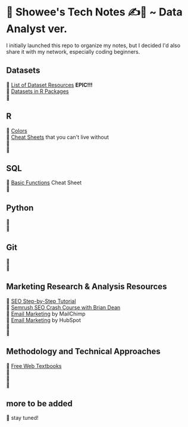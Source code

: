 # 💎 Showee's Tech Notes ✍️🔖 ~ Data Analyst ver.
I initially launched this repo to organize my notes, but I decided I'd also share it with my network, especially coding beginners.

## Datasets
📌 [List of Dataset Resources](https://github.com/ShokoLocoMocco/tech-notes/blob/gh-pages/datasets.md) **EPIC!!!**<br>
📌 [Datasets in R Packages](https://github.com/ShokoLocoMocco/tech-notes/blob/gh-pages/R/datasets.md#datasets)<br>
📌 <br>

## R

📌 [Colors](https://github.com/ShokoLocoMocco/tech-notes/blob/gh-pages/R/colors.md#r-colors-) <br>
📌 [Cheat Sheets](https://github.com/rstudio/cheatsheets) that you can't live without <br>
📌 <br>
📌 <br>

## SQL
📌 [Basic Functions](https://github.com/ShokoLocoMocco/ds-cheatsheets/blob/master/SQL/SQL-cheat-sheet.pdf) Cheat Sheet<br>
📌 <br>

## Python
📌 <br>
📌 <br>

## Git
📌 <br>
📌 <br>

## Marketing Research & Analysis Resources
📌 [SEO Step-by-Step Tutorial](https://blog.hubspot.com/blog/tabid/6307/bid/1436/shortest-tutorial-ever-on-seo-search-engine-optimization.aspx)<br>
📌 [Semrush SEO Crash Course with Brian Dean](https://www.semrush.com/academy/courses/semrush-seo-crash-course-with-brian-dean/lessons/lesson-1/)<br>
📌 [Email Marketing](https://mailchimp.com/resources/email/) by MailChimp<br>
📌 [Email Marketing](https://mailchimp.com/resources/email/) by HubSpot<br>
📌 <br>
📌 <br>

## Methodology and Technical Approaches
📌 [Free Web Textbooks](/resources/text.md) <br>
📌 <br>
📌 <br>
📌 <br>

## more to be added
📌 stay tuned! <br>
